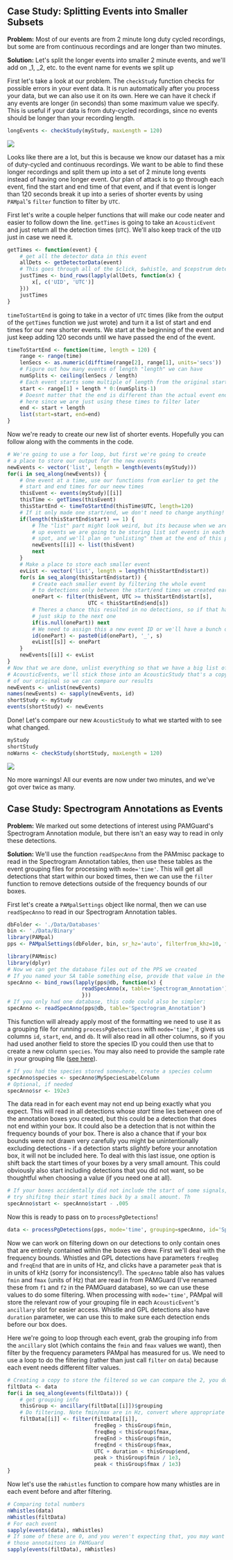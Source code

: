 ## Case Study: Splitting Events into Smaller Subsets

**Problem:** Most of our events are from 2 minute long duty cycled
recordings, but some are from continuous recordings and are longer
than two minutes.

**Solution:** Let's split the longer events into smaller 2 minute events,
and we'll add on _1, _2, etc. to the event name for events we split up

First let's take a look at our problem. The `checkStudy` function checks for possible
errors in your event data. It is run automatically after you process your data, but we
can also use it on its own. Here we can have it check if any events are longer (in seconds)
than some maximum value we specify. This is useful if your data is from duty-cycled recordings,
since no events should be longer than your recording length.

```r
longEvents <- checkStudy(myStudy, maxLength = 120)
```
<a href="images/LongEvents.png" data-lightbox="long-events" data-title="Lots of events longer than two minutes">![](images/LongEvents.png)</a>

Looks like there are a lot, but this is because we know our dataset has a mix of duty-cycled and
continuous recordings. We want to be able to find these longer recordings and split them up
into a set of 2 minute long events instead of having one longer event. Our plan of attack is to
go through each event, find the start and end time of that event, and if that event is longer than
120 seconds break it up into a series of shorter events by using `PAMpal`'s `filter` function
to filter by `UTC`.

First let's write a couple helper functions that will make our code neater and easier to follow 
down the line. `getTimes` is going to take an `AcousticEvent` and just return all the detection
times (`UTC`). We'll also keep track of the `UID` just in case we need it.

```r
getTimes <- function(event) {
    # get all the detector data in this event
    allDets <- getDetectorData(event)
    # This goes through all of the $click, $whistle, and $cepstrum detectors if present
    justTimes <- bind_rows(lapply(allDets, function(x) {
        x[, c('UID', 'UTC')]
    }))
    justTimes
}
```

`timeToStartEnd` is going to take in a vector of `UTC` times (like from the output of
the `getTimes` function we just wrote) and turn it a list of start and end times for
our new shorter events. We start at the beginning of the event and just keep adding
120 seconds until we have passed the end of the event.

```r
timeToStartEnd <- function(time, length = 120) {
    range <- range(time)
    lenSecs <- as.numeric(difftime(range[2], range[1], units='secs'))
    # Figure out how many events of length "length" we can have
    numSplits <- ceiling(lenSecs / length)
    # Each event starts some multiple of length from the original start
    start <- range[1] + length * 0:(numSplits-1)
    # Doesnt matter that the end is different than the actual event end
    # here since we are just using these times to filter later
    end <- start + length
    list(start=start, end=end)
}
```

Now we're ready to create our new list of shorter events. Hopefully you can 
follow along with the comments in the code.

```r
# We're going to use a for loop, but first we're going to create
# a place to store our output for the new events
newEvents <- vector('list', length = length(events(myStudy)))
for(i in seq_along(newEvents)) {
    # One event at a time, use our functions from earlier to get the
    # start and end times for our neew times
    thisEvent <- events(myStudy)[[i]]
    thisTime <- getTimes(thisEvent)
    thisStartEnd <- timeToStartEnd(thisTime$UTC, length=120)
    # If it only made one start/end, we don't need to change anything!
    if(length(thisStartEnd$start) == 1) {
        # The "list" part might look weird, but its because when we are breaking
        # up events we are going to be storing list sof events in each "newEvents"
        # spot, and we'll plan on "unlisting" them at the end of this process
        newEvents[[i]] <- list(thisEvent)
        next
    } 
    # Make a place to store each smaller event
    evList <- vector('list', length = length(thisStartEnd$start))
    for(s in seq_along(thisStartEnd$start)) {
        # Create each smaller event by filtering the whole event
        # to detections only between the start/end times we created earlier
        onePart <- filter(thisEvent, UTC >= thisStartEnd$start[s],
                          UTC < thisStartEnd$end[s])
        # Theres a chance this resulted in no detections, so if that happens
        # just skip to the next one
        if(is.null(onePart)) next
        # We need to assign this a new event ID or we'll have a bunch of repeats
        id(onePart) <- paste0(id(onePart), '_', s)
        evList[[s]] <- onePart
    }
    newEvents[[i]] <- evList
}
# Now that we are done, unlist everything so that we have a big list of
# AcousticEvents, we'll stick those into an AcousticStudy that's a copy
# of our original so we can compare our results
newEvents <- unlist(newEvents)
names(newEvents) <- sapply(newEvents, id)
shortStudy <- myStudy
events(shortStudy) <- newEvents
```

Done! Let's compare our new `AcousticStudy` to what we started with to see what changed.

```r
myStudy
shortStudy
noWarns <- checkStudy(shortStudy, maxLength = 120)
```

<a href="images/NoLongEvents.png" data-lightbox="no-long-events" data-title="No more warnings!">![](images/NoLongEvents.png)</a>

No more warnings! All our events are now under two minutes, and we've got over
twice as many.

## Case Study: Spectrogram Annotations as Events

**Problem:** We marked out some detections of interest using PAMGuard's Spectrogram Annotation
module, but there isn't an easy way to read in only these detections.

**Solution:** We'll use the function `readSpecAnno` from the PAMmisc package to read in
the Spectrogram Annotation tables, then use these tables as the event grouping files
for processing with `mode='time'`. This will get all detections that start within our
boxed times, then we can use the `filter` function to remove detections outside of
the frequency bounds of our boxes.

First let's create a `PAMpalSettings` object like normal, then we can
use `readSpecAnno` to read in our Spectrogram Annotation tables. 

```r
dbFolder <- './Data/Databases'
bin <- './Data/Binary'
library(PAMpal)
pps <- PAMpalSettings(dbFolder, bin, sr_hz='auto', filterfrom_khz=10, filterto_khz=NULL, winLen_sec=.0025)

library(PAMmisc)
library(dplyr)
# Now we can get the database files out of the PPS we created
# If you named your SA table something else, provide that value in the table argument
specAnno <- bind_rows(lapply(pps@db, function(x) {
                        readSpecAnno(x, table='Spectrogram_Annotation')
                        }))
# If you only had one database, this code could also be simpler:
specAnno <- readSpecAnno(pps@db, table='Spectrogram_Annotation')
```

This function
will already apply most of the formatting we need to use it as a grouping file for
running `processPgDetections` with `mode='time'`, it gives us columns `id`, `start`, `end`, and `db`.
It will also read in all other columns, so if you had used another field to store the species
ID you could then use that to create a new column `species`. You may also need to provide
the sample rate in your grouping file ([see here][time-grouping]).

```r
# If you had the species stored somewhere, create a species column
specAnno$species <- specAnno$MySpeciesLabelColumn
# Optional, if needed
specAnno$sr <- 192e3
```

The data read in for each event may not end up being exactly what you expect. This will
read in all detections whose *start* time lies between one of the annotation boxes you created,
but this could be a detection that does not end within your box. It could also be a detection
that is not within the frequency bounds of your box. There is also a chance that if your box
bounds were not drawn very carefully you might be unintentionally excluding detections - if a
detection starts *slightly* before your annotation box, it will not be included here. To deal
with this last issue, one option is shift back the start times of your boxes by a very
small amount. This could obviously also start including detections that you did not want,
so be thoughtful when choosing a value (if you need one at all).

```r
# If your boxes accidentally did not include the start of some signals, you can 
# try shifitng their start times back by a small amount. Th
specAnno$start <- specAnno$start - .005
```

Now this is ready to pass on to `processPgDetections`!

```r
data <- processPgDetections(pps, mode='time', grouping=specAnno, id='SpecAnnoCaseStudy')
```

Now we can work on filtering down on our detections to only contain ones that are entirely
contained within the boxes we drew. First we'll deal with the frequency bounds. Whistles and
GPL detections have parameters `freqBeg` and `freqEnd` that are in units of Hz, and clicks have
a parameter `peak` that is in units of kHz (sorry for inconsistency!). The `specAnno` table also
has values `fmin` and `fmax` (units of Hz) that are read in from PAMGuard (I've renamed these from
`f1` and `f2` in the PAMGuard database), so we can use these values to do some filtering. When
processing with `mode='time'`, PAMpal will store the relevant row of your grouping file in each
`AcousticEvent`'s `ancillary` slot for easier access. Whistle and GPL detections also have
`duration` parameter, we can use this to make sure each detection ends before our box does.

Here we're going to loop through each event, grab the grouping info from the `ancillary` slot
(which contains the `fmin` and `fmax` values we want), then filter by the frequency parameters
PAMpal has measured for us. We need to use a loop to do the filtering (rather than just call 
`filter` on `data`) because each event needs different filter values.

```r
# Creating a copy to store the filtered so we can compare the 2, you don't need to do this
filtData <- data
for(i in seq_along(events(filtData))) {
    # get grouping info
    thisGroup <- ancillary(filtData[[i]])$grouping
    # Do filtering. Note fmin/max are in Hz, convert where appropriate
    filtData[[i]] <- filter(filtData[[i]],
                            freqBeg > thisGroup$fmin,
                            freqBeg < thisGroup$fmax,
                            freqEnd > thisGroup$fmin,
                            freqEnd < thisGroup$fmax,
                            UTC + duration < thisGroup$end,
                            peak > thisGroup$fmin / 1e3,
                            peak < thisGroup$fmax / 1e3)
}
```

Now let's use the `nWhistles` function to compare how many whistles are in each event
before and after filtering.

```r
# Comparing total numbers
nWhistles(data)
nWhistles(filtData)
# For each event
sapply(events(data), nWhistles)
# If some of these are 0, and you weren't expecting that, you may want to investigate 
# those annotaitons in PAMGuard
sapply(events(filtData), nWhistles)
```

[time-grouping]: TimeGrouping.md